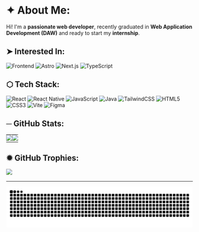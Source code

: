 # ✦ About Me:
Hi! I'm a **passionate web developer**, recently graduated in **Web Application Development (DAW)** and ready to start my **internship**.

## ➤ Interested In:
![Frontend](https://img.shields.io/badge/Frontend-3178C6?style=for-the-badge&logo=javascript&logoColor=white) 
![Astro](https://img.shields.io/badge/Astro-FF5D01?style=for-the-badge&logo=astro&logoColor=white) 
![Next.js](https://img.shields.io/badge/Next.js-000000?style=for-the-badge&logo=next.js&logoColor=white) 
![TypeScript](https://img.shields.io/badge/TypeScript-3178C6?style=for-the-badge&logo=typescript&logoColor=white)

## ⬡ Tech Stack:
![React](https://img.shields.io/badge/react-%2320232a.svg?style=for-the-badge&logo=react&logoColor=%2361DAFB) ![React Native](https://img.shields.io/badge/react_native-%2320232a.svg?style=for-the-badge&logo=react&logoColor=%2361DAFB) ![JavaScript](https://img.shields.io/badge/javascript-%23323330.svg?style=for-the-badge&logo=javascript&logoColor=%23F7DF1E) ![Java](https://img.shields.io/badge/java-%23ED8B00.svg?style=for-the-badge&logo=openjdk&logoColor=white) ![TailwindCSS](https://img.shields.io/badge/tailwindcss-%2338B2AC.svg?style=for-the-badge&logo=tailwind-css&logoColor=white) ![HTML5](https://img.shields.io/badge/html5-%23E34F26.svg?style=for-the-badge&logo=html5&logoColor=white) ![CSS3](https://img.shields.io/badge/css3-%231572B6.svg?style=for-the-badge&logo=css3&logoColor=white) ![Vite](https://img.shields.io/badge/vite-%23646CFF.svg?style=for-the-badge&logo=vite&logoColor=white)
![Figma](https://img.shields.io/badge/figma-%23F24E1E.svg?style=for-the-badge&logo=figma&logoColor=white)

## ─ GitHub Stats:
<div align="center">
  <table style="border-collapse: collapse; border: none;">
    <tr>
      <td style="border: none; padding: 0;">
        <img src="https://github-readme-stats.vercel.app/api?username=jaimegpm&theme=dark&hide_border=true&include_all_commits=false&count_private=false&bg_color=00000000&title_color=1DA1F2&text_color=FFFFFF&icon_color=1DA1F2&border_radius=10" />
      </td>
      <td style="border: none; padding: 0;">
        <img src="https://github-readme-stats.vercel.app/api/top-langs/?username=jaimegpm&theme=dark&hide_border=true&include_all_commits=false&count_private=false&layout=compact&bg_color=00000000&title_color=1DA1F2&text_color=FFFFFF&icon_color=1DA1F2&border_radius=10" />
      </td>
    </tr>
  </table>
</div>

## ✹ GitHub Trophies:
![](https://github-profile-trophy.vercel.app/?username=jaimegpm&theme=dracula&no-frame=true&no-bg=true&margin-w=4)

---
<picture>
  <source media="(prefers-color-scheme: dark)" srcset="https://raw.githubusercontent.com/jaimegpm/jaime/output/github-snake-dark.svg" />
  <source media="(prefers-color-scheme: light)" srcset="https://raw.githubusercontent.com/jaimegpm/jaime/output/github-snake.svg" />
  <img alt="github-snake" src="https://raw.githubusercontent.com/jaimegpm/jaime/output/github-snake.svg" />
</picture>
